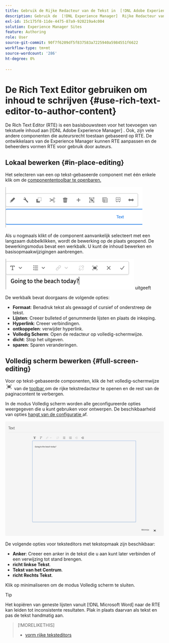 ```yaml
---
title: Gebruik de Rijke Redacteur van de Tekst in  [!DNL Adobe Experience Manager]  aan auteursinhoud.
description: Gebruik de  [!DNL Experience Manager]  Rijke Redacteur van de Tekst aan auteursinhoud.
exl-id: 15c175f8-11de-4475-87a9-920219a4c004
solution: Experience Manager Sites
feature: Authoring
role: User
source-git-commit: 90f7f6209df5f837583a7225940a5984551f6622
workflow-type: tm+mt
source-wordcount: '286'
ht-degree: 0%

---
```


# De Rich Text Editor gebruiken om inhoud te schrijven {#use-rich-text-editor-to-author-content}

De Rich Text Editor (RTE) is een basisbouwsteen voor het toevoegen van tekstuele inhoud aan [!DNL Adobe Experience Manager] . Ook, zijn vele andere componenten die auteursrecht toestaan gebaseerd op RTE. De ontwikkelaars van de Experience Manager kunnen RTE aanpassen en de beheerders vormen RTE voor gebruik door auteurs.

## Lokaal bewerken {#in-place-editing}

Het selecteren van een op tekst-gebaseerde component met één enkele klik om de [ componententoolbar te openbaren.](/help/sites-cloud/authoring/page-editor/editor-side-panel.md#components-browser)

![ de componententoolbar ](/help/sites-cloud/authoring/assets/editing-component-toolbar.png)

Als u nogmaals klikt of de component aanvankelijk selecteert met een langzaam dubbelklikken, wordt de bewerking op de plaats geopend. De bewerkingsmodus bevat een werkbalk. U kunt de inhoud bewerken en basisopmaakwijzigingen aanbrengen.

![ Op plaats die met RTE ](/help/sites-cloud/authoring/assets/rte-in-place-editing.png) uitgeeft

De werkbalk bevat doorgaans de volgende opties:

* **Formaat**: Benadruk tekst als gewaagd of cursief of onderstreep de tekst.
* **Lijsten**: Creeer bulleted of genummerde lijsten en plaats de inkeping.
* **Hyperlink**: Creeer verbindingen.
* **ontkoppelen**: verwijder hyperlink.
* **Volledig Scherm**: Open de redacteur op volledig-schermwijze.
* **dicht**: Stop het uitgeven.
* **sparen**: Sparen veranderingen.

## Volledig scherm bewerken {#full-screen-editing}

Voor op tekst-gebaseerde componenten, klik de het volledig-schermwijze ![ volledig het schermknoop van RTE ](/help/sites-cloud/authoring/assets/editing-full-screen.png) van de [ toolbar ](/help/sites-cloud/authoring/page-editor/editor-side-panel.md#components-browser) om de rijke tekstredacteur te openen en de rest van de paginacontent te verbergen.

In de modus Volledig scherm worden alle geconfigureerde opties weergegeven die u kunt gebruiken voor ontwerpen. De beschikbaarheid van opties [ hangt van de configuratie ](/help/implementing/developing/extending/rich-text-editor.md) af.

![ RTE op volledige het schermwijze ](/help/sites-cloud/authoring/assets/rte-full-screen.png)

De volgende opties voor teksteditors met tekstopmaak zijn beschikbaar:

* **Anker**: Creeer een anker in de tekst die u aan kunt later verbinden of een verwijzing tot stand brengen.
* **richt linkse Tekst**.
* **Tekst van het Centrum**.
* **richt Rechts Tekst**.

Klik op minimaliseren om de modus Volledig scherm te sluiten.

>[!TIP]
>
>Het kopiëren van geneste lijsten vanuit [!DNL Microsoft Word] naar de RTE kan leiden tot inconsistente resultaten. Plak in plaats daarvan als tekst en pas de tekst handmatig aan.

>[!MORELIKETHIS]
>
>* [ vorm rijke teksteditors ](/help/implementing/developing/extending/rich-text-editor.md)
